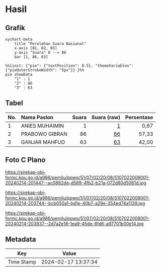 # Hasil

## Grafik

```mermaid
xychart-beta
    title "Perolehan Suara Nasional"
    x-axis [01, 02, 03]
    y-axis "Suara" 0 --> 86
    bar [1, 86, 63]
```

```mermaid
%%{init: {"pie": {"textPosition": 0.5}, "themeVariables": {"pieOuterStrokeWidth": "5px"}} }%%
pie showData
    "1" : 1
    "2" : 86
    "3" : 63
```

## Tabel

| No. | Nama Paslon    | Suara | Suara (raw) | Persentase |
|:--- |:-------------- | -----:| -----------:| ----------:|
| 1   | ANIES MUHAIMIN | 1     | [1][p-1]    | 0,67       |
| 2   | PRABOWO GIBRAN | 86    | [86][p-2]   | 57,33      |
| 3   | GANJAR MAHFUD  | 63    | [63][p-3]   | 42,00      |


[p-1]: https://github.com/gigit-pemilu/pemilu-2024/blob/main/pilpres/hitung-suara/sub/51-bali/sub/07-karangasem/sub/02-sidemen/sub/2008-kertha-buana/sub/001-tps/sub/paslon-1.txt
[p-2]: https://github.com/gigit-pemilu/pemilu-2024/blob/main/pilpres/hitung-suara/sub/51-bali/sub/07-karangasem/sub/02-sidemen/sub/2008-kertha-buana/sub/001-tps/sub/paslon-2.txt
[p-3]: https://github.com/gigit-pemilu/pemilu-2024/blob/main/pilpres/hitung-suara/sub/51-bali/sub/07-karangasem/sub/02-sidemen/sub/2008-kertha-buana/sub/001-tps/sub/paslon-3.txt

## Foto C Plano

https://sirekap-obj-formc.kpu.go.id/a986/pemilu/ppwp/51/07/02/20/08/5107022008001-20240214-201447--ac0882de-d589-4fb2-b21a-072d80d5081d.jpg

https://sirekap-obj-formc.kpu.go.id/a986/pemilu/ppwp/51/07/02/20/08/5107022008001-20240214-203744--bcb050a1-bd1e-40b7-a29e-354ed74a1139.jpg

https://sirekap-obj-formc.kpu.go.id/a986/pemilu/ppwp/51/07/02/20/08/5107022008001-20240214-203937--2d7a2e18-1ea9-45de-8fd6-a97701b00e14.jpg


## Metadata

| Key        | Value               |
| ---------- | ------------------- |
| Time Stamp | 2024-02-17 13:37:34 |



